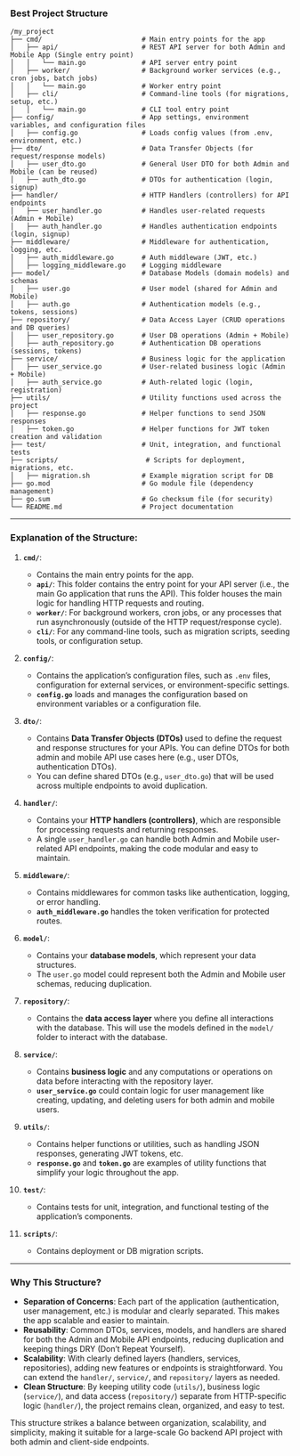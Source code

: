 ### **Best Project Structure**

```
/my_project
├── cmd/                         # Main entry points for the app
│   ├── api/                     # REST API server for both Admin and Mobile App (Single entry point)
│   │   └── main.go              # API server entry point
│   ├── worker/                  # Background worker services (e.g., cron jobs, batch jobs)
│   │   └── main.go              # Worker entry point
│   ├── cli/                     # Command-line tools (for migrations, setup, etc.)
│   │   └── main.go              # CLI tool entry point
├── config/                      # App settings, environment variables, and configuration files
│   ├── config.go                # Loads config values (from .env, environment, etc.)
├── dto/                         # Data Transfer Objects (for request/response models)
│   ├── user_dto.go              # General User DTO for both Admin and Mobile (can be reused)
│   ├── auth_dto.go              # DTOs for authentication (login, signup)
├── handler/                     # HTTP Handlers (controllers) for API endpoints
│   ├── user_handler.go          # Handles user-related requests (Admin + Mobile)
│   ├── auth_handler.go          # Handles authentication endpoints (login, signup)
├── middleware/                  # Middleware for authentication, logging, etc.
│   ├── auth_middleware.go       # Auth middleware (JWT, etc.)
│   ├── logging_middleware.go    # Logging middleware
├── model/                       # Database Models (domain models) and schemas
│   ├── user.go                  # User model (shared for Admin and Mobile)
│   ├── auth.go                  # Authentication models (e.g., tokens, sessions)
├── repository/                  # Data Access Layer (CRUD operations and DB queries)
│   ├── user_repository.go       # User DB operations (Admin + Mobile)
│   ├── auth_repository.go       # Authentication DB operations (sessions, tokens)
├── service/                     # Business logic for the application
│   ├── user_service.go          # User-related business logic (Admin + Mobile)
│   ├── auth_service.go          # Auth-related logic (login, registration)
├── utils/                       # Utility functions used across the project
│   ├── response.go              # Helper functions to send JSON responses
│   ├── token.go                 # Helper functions for JWT token creation and validation
├── test/                        # Unit, integration, and functional tests
├── scripts/                      # Scripts for deployment, migrations, etc.
│   ├── migration.sh             # Example migration script for DB
├── go.mod                       # Go module file (dependency management)
├── go.sum                       # Go checksum file (for security)
└── README.md                    # Project documentation
```

---

### **Explanation of the Structure:**

1. **`cmd/`**: 
   - Contains the main entry points for the app.
   - **`api/`**: This folder contains the entry point for your API server (i.e., the main Go application that runs the API). This folder houses the main logic for handling HTTP requests and routing.
   - **`worker/`**: For background workers, cron jobs, or any processes that run asynchronously (outside of the HTTP request/response cycle).
   - **`cli/`**: For any command-line tools, such as migration scripts, seeding tools, or configuration setup.

2. **`config/`**:
   - Contains the application’s configuration files, such as `.env` files, configuration for external services, or environment-specific settings.
   - **`config.go`** loads and manages the configuration based on environment variables or a configuration file.

3. **`dto/`**:
   - Contains **Data Transfer Objects (DTOs)** used to define the request and response structures for your APIs. You can define DTOs for both admin and mobile API use cases here (e.g., user DTOs, authentication DTOs).
   - You can define shared DTOs (e.g., `user_dto.go`) that will be used across multiple endpoints to avoid duplication.

4. **`handler/`**:
   - Contains your **HTTP handlers (controllers)**, which are responsible for processing requests and returning responses.
   - A single `user_handler.go` can handle both Admin and Mobile user-related API endpoints, making the code modular and easy to maintain.

5. **`middleware/`**:
   - Contains middlewares for common tasks like authentication, logging, or error handling.
   - **`auth_middleware.go`** handles the token verification for protected routes.

6. **`model/`**:
   - Contains your **database models**, which represent your data structures.
   - The `user.go` model could represent both the Admin and Mobile user schemas, reducing duplication.

7. **`repository/`**:
   - Contains the **data access layer** where you define all interactions with the database. This will use the models defined in the `model/` folder to interact with the database.

8. **`service/`**:
   - Contains **business logic** and any computations or operations on data before interacting with the repository layer.
   - **`user_service.go`** could contain logic for user management like creating, updating, and deleting users for both admin and mobile users.

9. **`utils/`**:
   - Contains helper functions or utilities, such as handling JSON responses, generating JWT tokens, etc.
   - **`response.go`** and **`token.go`** are examples of utility functions that simplify your logic throughout the app.

10. **`test/`**:
    - Contains tests for unit, integration, and functional testing of the application’s components.

11. **`scripts/`**:
    - Contains deployment or DB migration scripts.

---

### **Why This Structure?**

- **Separation of Concerns**: Each part of the application (authentication, user management, etc.) is modular and clearly separated. This makes the app scalable and easier to maintain.
- **Reusability**: Common DTOs, services, models, and handlers are shared for both the Admin and Mobile API endpoints, reducing duplication and keeping things DRY (Don’t Repeat Yourself).
- **Scalability**: With clearly defined layers (handlers, services, repositories), adding new features or endpoints is straightforward. You can extend the `handler/`, `service/`, and `repository/` layers as needed.
- **Clean Structure**: By keeping utility code (`utils/`), business logic (`service/`), and data access (`repository/`) separate from HTTP-specific logic (`handler/`), the project remains clean, organized, and easy to test.

This structure strikes a balance between organization, scalability, and simplicity, making it suitable for a large-scale Go backend API project with both admin and client-side endpoints.
